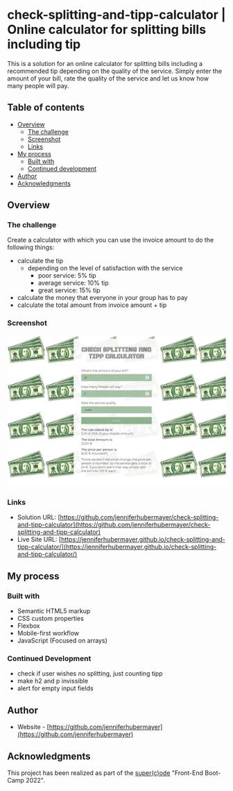 # check-splitting-and-tipp-calculator | Online calculator for splitting bills including tip

This is a solution for an online calculator for splitting bills including a recommended tip depending on the quality of the service. Simply enter the amount of your bill, rate the quality of the service and let us know how many people will pay.

## Table of contents

- [Overview](#overview)
  - [The challenge](#the-challenge)
  - [Screenshot](#screenshot)
  - [Links](#links)
- [My process](#my-process)
  - [Built with](#built-with)
  - [Continued development](#continued-development)
- [Author](#author)
- [Acknowledgments](#acknowledgments)

## Overview

### The challenge

Create a calculator with which you can use the invoice amount to do the following things:

- calculate the tip
  - depending on the level of satisfaction with the service
    - poor service: 5% tip
    - average service: 10% tip
    - great service: 15% tip
- calculate the money that everyone in your group has to pay
- calculate the total amount from invoice amount + tip

### Screenshot

![](./screenshots/Screenshot_Check-splitting-and-tipp-calculator.png)

### Links

- Solution URL: [https://github.com/jenniferhubermayer/check-splitting-and-tipp-calculator](https://github.com/jenniferhubermayer/check-splitting-and-tipp-calculator)
- Live Site URL: [https://jenniferhubermayer.github.io/check-splitting-and-tipp-calculator/](https://jenniferhubermayer.github.io/check-splitting-and-tipp-calculator/)

## My process

### Built with

- Semantic HTML5 markup
- CSS custom properties
- Flexbox
- Mobile-first workflow
- JavaScript (Focused on arrays)

### Continued Development

- check if user wishes no splitting, just counting tipp
- make h2 and p invissible
- alert for empty input fields

## Author

- Website - [https://github.com/jenniferhubermayer](https://github.com/jenniferhubermayer)

## Acknowledgments

This project has been realized as part of the [super(c)ode](https://www.super-code.de/) "Front-End Boot-Camp 2022".
